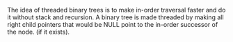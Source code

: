 

The idea of threaded binary trees is to make in-order traversal faster and do it without stack and recursion. A binary tree is made threaded by making all right child pointers that would be NULL point to the in-order successor of the node. (if it exists).

